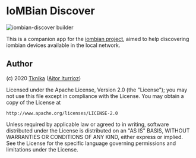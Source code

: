 # IoMBian Discover

![iombian-discover builder](https://github.com/Tknika/iombian-discover/workflows/iombian-discover%20builder/badge.svg)

This is a companion app for the [iombian project](http://https://github.com/Tknika/iombian), aimed to help discovering iombian devices available in the local network.

## Author

(c) 2020 [Tknika](https://tknika.eus/) ([Aitor Iturrioz](https://github.com/bodiroga))

Licensed under the Apache License, Version 2.0 (the "License");
you may not use this file except in compliance with the License.
You may obtain a copy of the License at

    http://www.apache.org/licenses/LICENSE-2.0

Unless required by applicable law or agreed to in writing, software
distributed under the License is distributed on an "AS IS" BASIS,
WITHOUT WARRANTIES OR CONDITIONS OF ANY KIND, either express or implied.
See the License for the specific language governing permissions and
limitations under the License.

